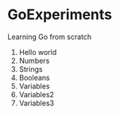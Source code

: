 # GoExperiments
Learning Go from scratch
1. Hello world
2. Numbers
3. Strings
4. Booleans
5. Variables
6. Variables2
7. Variables3

